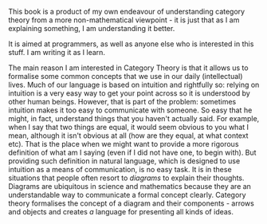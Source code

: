 This book is a product of my own endeavour of understanding category theory from a more non-mathematical viewpoint - it is just that as I am explaining something, I am understanding it better.

It is aimed at programmers, as well as anyone else who is interested in this stuff. I am writing it as I learn.

The main reason I am interested in Category Theory is that it allows us to formalise some common concepts that we use in our daily (intellectual) lives. Much of our language is based on intuition and rightfully so: relying on intuition is a very easy way to get your point across so it is understood by other human beings. However, that is part of the problem: sometimes intuition makes it too easy to communicate with someone. So easy that he might, in fact, understand things that you haven't actually said. For example, when I say that two things are equal, it would seem obvious to you what I mean, although it isn't obvious at all (how are they equal, at what context etc). That is the place when we might want to provide a more rigorous definition of what am I saying (even if I did not have one, to begin with). But providing such definition in natural language, which is designed to use intuition as a means of communication, is no easy task. It is in these situations that people often resort to *diagrams* to explain their thoughts. Diagrams are ubiquitous in science and mathematics because they are an understandable way to communicate a formal concept clearly. Category theory formalises the concept of a diagram and their components - arrows and objects and creates *a* language for presenting all kinds of ideas. 

